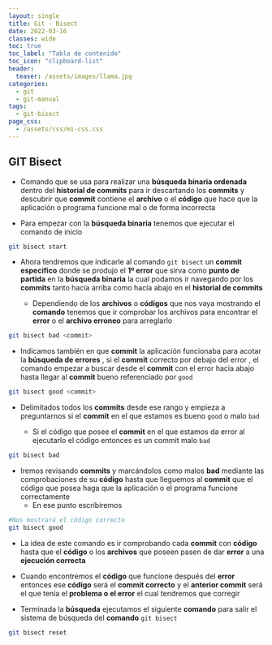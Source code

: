 ```yaml
---
layout: single
title: Git - Bisect
date: 2022-03-16
classes: wide
toc: true
toc_label: "Tabla de contenido"
toc_icon: "clipboard-list"
header:
  teaser: /assets/images/llama.jpg
categories:
  - git
  - git-manual
tags:
  - git-bisect
page_css: 
  - /assets/css/mi-css.css
---
```


## GIT Bisect

* Comando que se usa para realizar una **búsqueda binaria ordenada** dentro del **historial de commits** para ir descartando los **commits** y descubrir que **commit** contiene el **archivo** o el **código** que hace que la aplicación o programa funcione mal o de forma incorrecta

<!-- * Este **comando** se usa para **buscar** dentro del **historial de commits** un **commit** en el cual tiene una **modificación** de código o un archivo que produce un error y hace que el programa no funcione correctamente como hacía antes de que se introdujera ese commit con el código o archivo erróneo -->

* Para empezar con la **búsqueda binaria** tenemos que ejecutar el comando de inicio

```bash
git bisect start  
```

* Ahora tendremos que indicarle al comando ``git bisect`` un **commit especifico** donde se produjo el **1º error** que sirva como **punto de partida** en la **búsqueda binaria** la cual podamos ir navegando por los **commits** tanto hacía arriba como hacía abajo en el **historial de commits**
  
  * Dependiendo de los **archivos** o **códigos** que nos vaya mostrando el **comando** tenemos que ir comprobar los archivos para encontrar el **error** o el **archivo erroneo** para arreglarlo

```bash
git bisect bad <commit>
```

* Indicamos también en que **commit** la aplicación funcionaba para acotar la **búsqueda de errores** , si el **commit** correcto por debajo del error , el comando empezar a buscar desde el **commit** con el error hacia abajo hasta llegar al **commit** bueno referenciado por ``good``

```bash
git bisect good <commit>
```

* Delimitados todos los **commits** desde ese rango y empieza a preguntarnos si el **commit** en el que estamos es bueno ``good`` o malo ``bad``

  * Si el código que posee el **commit** en el que estamos da error al ejecutarlo el código entonces es un commit malo ``bad``

```bash
git bisect bad
```

* Iremos revisando **commits** y marcándolos como malos **bad** mediante las comprobaciones de su **código** hasta que lleguemos al **commit** que el código que posea haga que la aplicación o el programa funcione correctamente
  * En ese punto  escribiremos

```bash
#Nos mostrará el código correcto
git bisect good 
```

* La idea de este comando es ir comprobando cada **commit** con **código** hasta que el **código** o los **archivos** que poseen pasen de dar **error** a una **ejecución correcta**

* Cuando encontremos el **código** que funcione después del **error** entonces ese **código** será el **commit correcto** y el **anterior commit** será el que tenía el **problema o el error** el cual tendremos que corregir

* Terminada la **búsqueda** ejecutamos el siguiente **comando** para salir el sistema de búsqueda del **comando** ``git bisect``

```bash
git bisect reset
```
